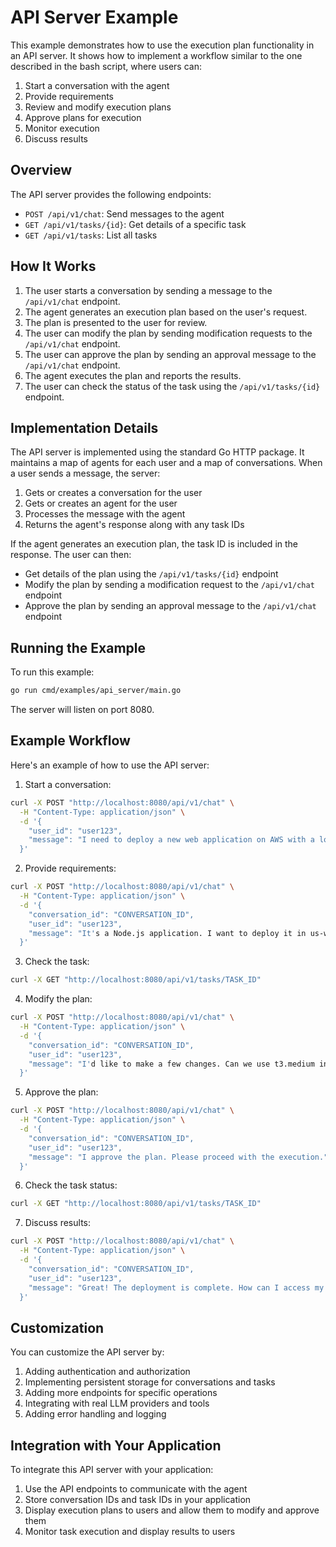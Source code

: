 # API Server Example

This example demonstrates how to use the execution plan functionality in an API server. It shows how to implement a workflow similar to the one described in the bash script, where users can:

1. Start a conversation with the agent
2. Provide requirements
3. Review and modify execution plans
4. Approve plans for execution
5. Monitor execution
6. Discuss results

## Overview

The API server provides the following endpoints:

- `POST /api/v1/chat`: Send messages to the agent
- `GET /api/v1/tasks/{id}`: Get details of a specific task
- `GET /api/v1/tasks`: List all tasks

## How It Works

1. The user starts a conversation by sending a message to the `/api/v1/chat` endpoint.
2. The agent generates an execution plan based on the user's request.
3. The plan is presented to the user for review.
4. The user can modify the plan by sending modification requests to the `/api/v1/chat` endpoint.
5. The user can approve the plan by sending an approval message to the `/api/v1/chat` endpoint.
6. The agent executes the plan and reports the results.
7. The user can check the status of the task using the `/api/v1/tasks/{id}` endpoint.

## Implementation Details

The API server is implemented using the standard Go HTTP package. It maintains a map of agents for each user and a map of conversations. When a user sends a message, the server:

1. Gets or creates a conversation for the user
2. Gets or creates an agent for the user
3. Processes the message with the agent
4. Returns the agent's response along with any task IDs

If the agent generates an execution plan, the task ID is included in the response. The user can then:

- Get details of the plan using the `/api/v1/tasks/{id}` endpoint
- Modify the plan by sending a modification request to the `/api/v1/chat` endpoint
- Approve the plan by sending an approval message to the `/api/v1/chat` endpoint

## Running the Example

To run this example:

```bash
go run cmd/examples/api_server/main.go
```

The server will listen on port 8080.

## Example Workflow

Here's an example of how to use the API server:

1. Start a conversation:

```bash
curl -X POST "http://localhost:8080/api/v1/chat" \
  -H "Content-Type: application/json" \
  -d '{
    "user_id": "user123",
    "message": "I need to deploy a new web application on AWS with a load balancer and auto-scaling."
  }'
```

2. Provide requirements:

```bash
curl -X POST "http://localhost:8080/api/v1/chat" \
  -H "Content-Type: application/json" \
  -d '{
    "conversation_id": "CONVERSATION_ID",
    "user_id": "user123",
    "message": "It's a Node.js application. I want to deploy it in us-west-2. Auto-scaling should be based on CPU usage (>70%)."
  }'
```

3. Check the task:

```bash
curl -X GET "http://localhost:8080/api/v1/tasks/TASK_ID"
```

4. Modify the plan:

```bash
curl -X POST "http://localhost:8080/api/v1/chat" \
  -H "Content-Type: application/json" \
  -d '{
    "conversation_id": "CONVERSATION_ID",
    "user_id": "user123",
    "message": "I'd like to make a few changes. Can we use t3.medium instances instead? Also, I want to add CloudFront for content delivery."
  }'
```

5. Approve the plan:

```bash
curl -X POST "http://localhost:8080/api/v1/chat" \
  -H "Content-Type: application/json" \
  -d '{
    "conversation_id": "CONVERSATION_ID",
    "user_id": "user123",
    "message": "I approve the plan. Please proceed with the execution."
  }'
```

6. Check the task status:

```bash
curl -X GET "http://localhost:8080/api/v1/tasks/TASK_ID"
```

7. Discuss results:

```bash
curl -X POST "http://localhost:8080/api/v1/chat" \
  -H "Content-Type: application/json" \
  -d '{
    "conversation_id": "CONVERSATION_ID",
    "user_id": "user123",
    "message": "Great! The deployment is complete. How can I access my application now?"
  }'
```

## Customization

You can customize the API server by:

1. Adding authentication and authorization
2. Implementing persistent storage for conversations and tasks
3. Adding more endpoints for specific operations
4. Integrating with real LLM providers and tools
5. Adding error handling and logging

## Integration with Your Application

To integrate this API server with your application:

1. Use the API endpoints to communicate with the agent
2. Store conversation IDs and task IDs in your application
3. Display execution plans to users and allow them to modify and approve them
4. Monitor task execution and display results to users 